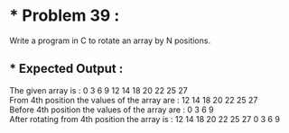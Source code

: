 # * Problem 39 :

Write a program in C to rotate an array by N positions.

## * Expected Output : 

The given array is : 0 3 6 9 12 14 18 20 22 25 27   
From 4th position the values of the array are : 12 14 18 20 22 25 27  
Before 4th position the values of the array are : 0 3 6 9  
After rotating from 4th position the array is : 12 14 18 20 22 25 27 0 3 6 9   
